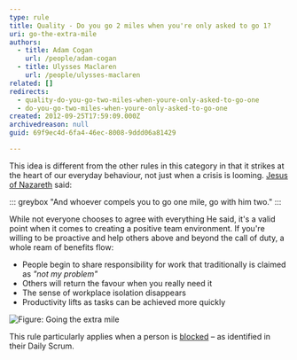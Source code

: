 ```yaml
---
type: rule
title: Quality - Do you go 2 miles when you're only asked to go 1?
uri: go-the-extra-mile
authors:
  - title: Adam Cogan
    url: /people/adam-cogan
  - title: Ulysses Maclaren
    url: /people/ulysses-maclaren
related: []
redirects:
  - quality-do-you-go-two-miles-when-youre-only-asked-to-go-one
  - do-you-go-two-miles-when-youre-only-asked-to-go-one
created: 2012-09-25T17:59:09.000Z
archivedreason: null
guid: 69f9ec4d-6fa4-46ec-8008-9ddd06a81429

---
```


This idea is different from the other rules in this category in that it strikes at the heart of our everyday behaviour, not just when a crisis is looming. [Jesus of Nazareth](http://www.biblegateway.com/passage/?search=matt%205:41&version=NKJV%3b) said:


::: greybox
"And whoever compels you to go one mile, go with him two."
:::

While not everyone chooses to agree with everything He said, it's a valid point when it comes to creating a positive team environment. If you're willing to be proactive and help others above and beyond the call of duty, a whole ream of benefits flow:

<!--endintro-->

* People begin to share responsibility for work that traditionally is claimed as _"not my problem"_
* Others will return the favour when you really need it
* The sense of workplace isolation disappears
* Productivity lifts as tasks can be achieved more quickly

![Figure: Going the extra mile](CowsBum.JPG)

This rule particularly applies when a person is [blocked](/ask-for-help) – as identified in their Daily Scrum.
